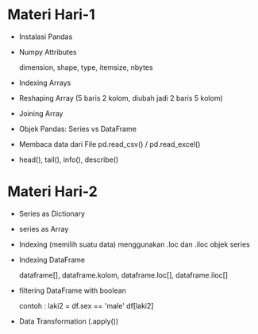 # Materi Hari-1
* Instalasi Pandas
* Numpy Attributes

  dimension, shape, type, itemsize, nbytes
* Indexing Arrays
* Reshaping Array (5 baris 2 kolom, diubah jadi 2 baris 5 kolom)
* Joining Array
* Objek Pandas: Series vs DataFrame
* Membaca data dari File
  pd.read_csv() / pd.read_excel()
* head(), tail(), info(), describe()

# Materi Hari-2
* Series as Dictionary
* series as Array
* Indexing (memilih suatu data) menggunakan .loc dan .iloc objek series
* Indexing DataFrame

  dataframe[], dataframe.kolom, dataframe.loc[], dataframe.iloc[]
* filtering DataFrame with boolean

  contoh : laki2 = df.sex == 'male'
           df[laki2]
* Data Transformation (.apply())
